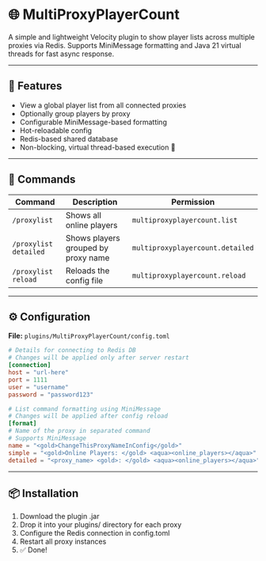# 🌐 MultiProxyPlayerCount

A simple and lightweight Velocity plugin to show player lists across multiple proxies via Redis. Supports MiniMessage formatting and Java 21 virtual threads for fast async response.

---

## 🔧 Features

- View a global player list from all connected proxies
- Optionally group players by proxy
- Configurable MiniMessage-based formatting
- Hot-reloadable config
- Redis-based shared database
- Non-blocking, virtual thread-based execution 🚀

---

## 💬 Commands

| Command               | Description                          | Permission                          |
|-----------------------|------------------------------------|-----------------------------------|
| `/proxylist`          | Shows all online players            | `multiproxyplayercount.list`      |
| `/proxylist detailed` | Shows players grouped by proxy name| `multiproxyplayercount.detailed`  |
| `/proxylist reload`   | Reloads the config file             | `multiproxyplayercount.reload`    |

---

## ⚙️ Configuration

**File:** `plugins/MultiProxyPlayerCount/config.toml`

```toml
# Details for connecting to Redis DB
# Changes will be applied only after server restart
[connection]
host = "url-here"
port = 1111
user = "username"
password = "password123"

# List command formatting using MiniMessage
# Changes will be applied after config reload
[format]
# Name of the proxy in separated command
# Supports MiniMessage
name = "<gold>ChangeThisProxyNameInConfig</gold>"
simple = "<gold>Online Players: </gold> <aqua><online_players></aqua>"
detailed = "<proxy_name> <gold>: </gold> <aqua><online_players></aqua>"
```

---

## 📦 Installation
1. Download the plugin .jar
2. Drop it into your plugins/ directory for each proxy
3. Configure the Redis connection in config.toml
4. Restart all proxy instances
5. ✅ Done!

